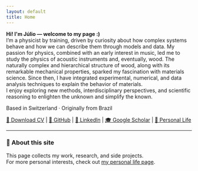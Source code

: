 ```yaml
---
layout: default
title: Home
---
```

<link rel="stylesheet" href="/assets/css/custom.css">


<p><strong>Hi! I'm Júlio — welcome to my page :)</strong><br>
I’m a physicist by training, driven by curiosity about how complex systems behave and how we can describe them through models and data. My passion for physics, combined with an early interest in music, led me to study the physics of acoustic instruments and, eventually, wood. The naturally complex and hierarchical structure of wood, along with its remarkable mechanical properties, sparked my fascination with materials science. Since then, I have integrated experimental, numerical, and data analysis techniques to explain the behavior of materials.<br>
I enjoy exploring new methods, interdisciplinary perspectives, and scientific reasoning to enlighten the unknown and simplify the known.
</p>



<p>
Based in Switzerland · Originally from Brazil
</p>

<p>
  <a href="cv.pdf">📄 Download CV</a> |
  <a href="https://github.com/juliobarros-BR">💼 GitHub</a> |
  <a href="https://www.linkedin.com/in/julio-o-amando-de-barros-a80861129/">🔗 LinkedIn</a> |
  <a href="https://scholar.google.com/citations?user=0siqWoIAAAAJ&hl=en&oi=ao">🎓 Google Scholar</a> |
  <a href="personal.md">🌿 Personal Life</a>
</p>

---

### 💬 About this site
This page collects my work, research, and side projects.  
For more personal interests, check out [my personal life page](personal.md).

